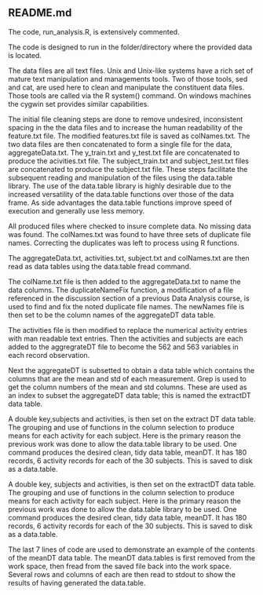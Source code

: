 ## README.md

The code, run_analysis.R, is extensively commented.

The code is designed to run in the folder/directory where the provided data is located.

The data files are all text files.  Unix and Unix-like systems have a rich set of mature text manipulation and managements tools. Two of those tools, sed and cat, are used here to clean and manipulate the constituent data files.  Those tools are called via the R system() command. On windows machines the cygwin set provides similar capabilities.

The initial file cleaning steps are done to remove undesired, inconsistent spacing in the the data files and to increase the human readability of the feature.txt file. The modified features.txt file is saved as colNames.txt. The two data files are then concatenated to form a single file for the data, aggregateData.txt. The y_train.txt and y_test.txt file are concatenated to produce the acivities.txt file. The subject_train.txt and subject_test.txt files are concatenated to produce the subject.txt file. These steps facilitate the subsequent reading and manipulation of the files using the data.table library. The use of the data.table library is highly desirable due to the increased versatility of the data.table functions over those of the data frame. As side advantages the data.table functions improve speed of execution and generally use less memory.

All produced files where checked to insure complete data.  No missing data was found. The colNames.txt was found to have three sets of duplicate file names. Correcting the duplicates was left to process using R functions.

The aggregateData.txt, activities.txt, subject.txt and colNames.txt are then read as data tables using the data.table fread command.

The colName.txt file is then added to the aggregateData.txt to name the data columns.  The duplicateNameFix function, a modification of a file referenced in the discussion section of a previous Data Analysis course, is used to find and fix the noted duplicate file names. The newNames file is then set to be the column names of the aggregateDT data table.

The activities file is then modified to replace the numerical activity entries with man readable text entries. Then the activities and subjects are each added to the aggregrateDT file to become the 562 and 563 variables in each record observation.

Next the aggregateDT is subsetted to obtain a data table which contains the columns that are the mean and std of each measurement. Grep is used to get the column numbers of the mean and std columns.  These are used as an index to subset the aggregateDT data table; this is named the extractDT data table.

A double key,subjects and activities, is then set on the extract DT data table. The grouping and use of functions in the column selection to produce means for each activity for each subject. Here is the primary reason the previous work was done to allow the data.table library to be used.  One command produces the desired clean, tidy data table, meanDT. It has 180 records, 6 activity records for each of the 30 subjects.  This is saved to disk as a data.table.

A double key, subjects and activities, is then set on the extractDT data table. The grouping and use of functions in the column selection to produce means for each activity for each subject. Here is the primary reason the previous work was done to allow the data.table library to be used.  One command produces the desired clean, tidy data table, meanDT. It has 180 records, 6 activity records for each of the 30 subjects.  This is saved to disk as a data.table.

The last 7 lines of code are used to demonstrate an example of the contents of the meanDT data table. The meanDT data.tables is first removed from the work space, then fread from the saved file back into the work space. Several rows and columns of each are then read to stdout to show the results of having generated the data.table.




